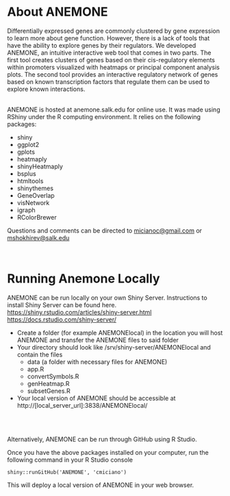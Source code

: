 # About ANEMONE
Differentially expressed genes are commonly clustered by gene expression to learn more about gene function. However, there is a lack of tools that have the ability to explore genes by their regulators. We developed ANEMONE, an intuitive interactive web tool that comes in two parts. The first tool creates clusters of genes based on their cis-regulatory elements within promoters visualized with heatmaps or principal component analysis plots. The second tool provides an interactive regulatory network of genes based on known transcription factors that regulate them can be used to explore known interactions.

<br>
ANEMONE is hosted at anemone.salk.edu for online use. It was made using RShiny under the R computing environment. It relies on the following packages:

* shiny
* ggplot2
* gplots
* heatmaply
* shinyHeatmaply
* bsplus
* htmltools
* shinythemes
* GeneOverlap
* visNetwork
* igraph
* RColorBrewer

Questions and comments can be directed to micianoc@gmail.com or mshokhirev@salk.edu


<br>


# Running Anemone Locally
ANEMONE can be run locally on your own Shiny Server. Instructions to install Shiny Server can be found here.
https://shiny.rstudio.com/articles/shiny-server.html
https://docs.rstudio.com/shiny-server/

* Create a folder (for example ANEMONElocal) in the location you will host ANEMONE and transfer the ANEMONE files to said folder
* Your directory should look like /srv/shiny-server/ANEMONElocal and contain the files 
  * data (a folder with necessary files for ANEMONE)
  * app.R
  * convertSymbols.R
  * genHeatmap.R
  * subsetGenes.R
* Your local version of ANEMONE should be accessible at  http://[local_server_url]:3838/ANEMONElocal/ 

<br>
<br>

Alternatively, ANEMONE can be run through GitHub using R Studio.


Once you have the above packages installed on your computer, run the following command in your R Studio console
 ``` 
 shiny::runGitHub('ANEMONE', 'cmiciano')
 ``` 
This will deploy a local version of ANEMONE in your web browser.



